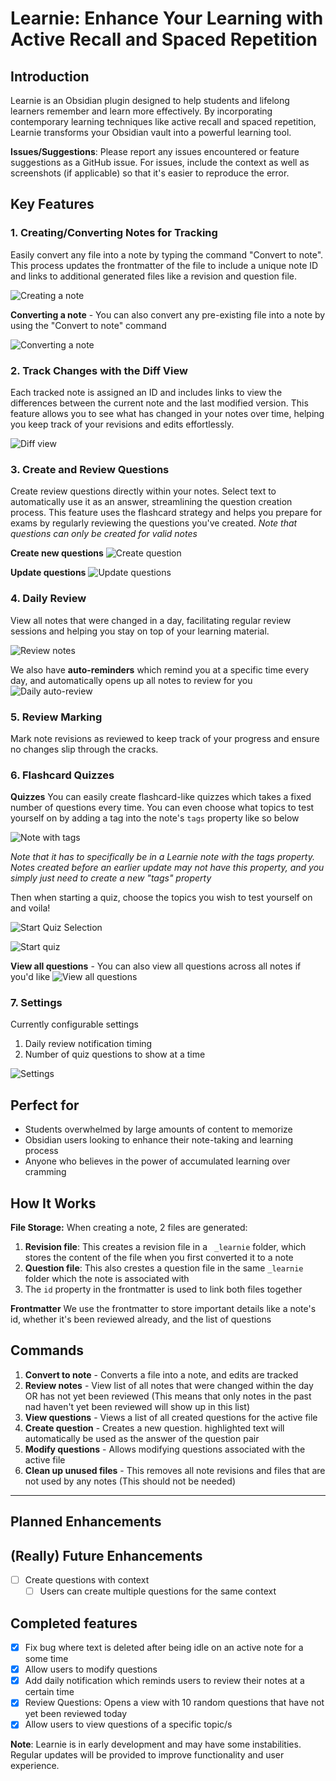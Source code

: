 # Learnie: Enhance Your Learning with Active Recall and Spaced Repetition

## Introduction

Learnie is an Obsidian plugin designed to help students and lifelong learners remember and learn more effectively. By incorporating contemporary learning techniques like active recall and spaced repetition, Learnie transforms your Obsidian vault into a powerful learning tool.

**Issues/Suggestions**: Please report any issues encountered or feature suggestions as a GitHub issue. For issues, include the context as well as screenshots (if applicable) so that it's easier to reproduce the error.

## Key Features

### 1. Creating/Converting Notes for Tracking

Easily convert any file into a note by typing the command "Convert to note". This process updates the frontmatter of the file to include a unique note ID and links to additional generated files like a revision and question file.

![Creating a note](assets/create-note.gif)

**Converting a note** - You can also convert any pre-existing file into a note by using the "Convert to note" command

![Converting a note](assets/convert-to-note.gif)

### 2. Track Changes with the Diff View

Each tracked note is assigned an ID and includes links to view the differences between the current note and the last modified version. This feature allows you to see what has changed in your notes over time, helping you keep track of your revisions and edits effortlessly.

![Diff view](assets/diff-view.gif)

### 3. Create and Review Questions

Create review questions directly within your notes. Select text to automatically use it as an answer, streamlining the question creation process. This feature uses the flashcard strategy and helps you prepare for exams by regularly reviewing the questions you've created. *Note that questions can only be created for valid notes*

**Create new questions**
![Create question](assets/create-qns.gif)

**Update questions**
![Update questions](assets/update-qns.gif)

### 4. Daily Review

View all notes that were changed in a day, facilitating regular review sessions and helping you stay on top of your learning material.

![Review notes](assets/review-notes.gif)

We also have **auto-reminders** which remind you at a specific time every day, and automatically opens up all notes to review for you
![Daily auto-review](assets/review-notification.gif)

### 5. Review Marking

Mark note revisions as reviewed to keep track of your progress and ensure no changes slip through the cracks.

### 6. Flashcard Quizzes

**Quizzes**
You can easily create flashcard-like quizzes which takes a fixed number of questions every time. You can even choose what topics to test yourself on by adding a tag into the note's `tags` property like so below

![Note with tags](assets/note-with-tag.png)

*Note that it has to specifically be in a Learnie note with the tags property. Notes created before an earlier update may not have this property, and you simply just need to create a new "tags" property*

Then when starting a quiz, choose the topics you wish to test yourself on and voila!

![Start Quiz Selection](assets/start-quiz-selection.png)

![Start quiz](assets/start-quiz.png)

**View all questions** - You can also view all questions across all notes if you'd like
![View all questions](assets/view-all-qns.png)

### 7. Settings
Currently configurable settings
1. Daily review notification timing
2. Number of quiz questions to show at a time

![Settings](assets/settings.png)

## Perfect for

- Students overwhelmed by large amounts of content to memorize
- Obsidian users looking to enhance their note-taking and learning process
- Anyone who believes in the power of accumulated learning over cramming

## How It Works

**File Storage:**
When creating a note, 2 files are generated:
1. **Revision file**: This creates a revision file in a ` _learnie` folder, which stores the content of the file when you first converted it to a note
2. **Question file**: This also crestes a question file in the same `_learnie` folder which the note is associated with
3. The `id` property in the frontmatter is used to link both files together

**Frontmatter**
We use the frontmatter to store important details like a note's id, whether it's been reviewed already, and the list of questions

## Commands
1. **Convert to note** - Converts a file into a note, and edits are tracked
2. **Review notes** - View list of all notes that were changed within the day OR has not yet been reviewed (This means that only notes in the past nad haven't yet been reviewed will show up in this list)
3. **View questions** - Views a list of all created questions for the active file
4. **Create question** - Creates a new question. highlighted text will automatically be used as the answer of the question pair
5. **Modify questions** - Allows modifying questions associated with the active file
6. **Clean up unused files** - This removes all note revisions and files that are not used by any notes (This should not be needed)

---

## Planned Enhancements


## (Really) Future Enhancements
- [ ] Create questions with context
	- [ ] Users can create multiple questions for the same context

## Completed features
- [x] Fix bug where text is deleted after being idle on an active note for a some time
- [x] Allow users to modify questions
- [x] Add daily notification which reminds users to review their notes at a certain time
- [x] Review Questions: Opens a view with 10 random questions that have not yet been reviewed today
- [x] Allow users to view questions of a specific topic/s

**Note**: Learnie is in early development and may have some instabilities. Regular updates will be provided to improve functionality and user experience.

